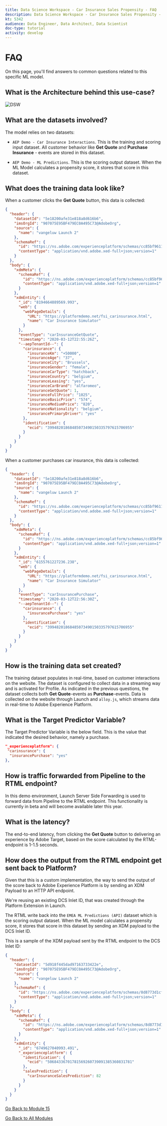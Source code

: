 ```yaml
---
title: Data Science Workspace - Car Insurance Sales Propensity - FAQ
description: Data Science Workspace - Car Insurance Sales Propensity - FAQ
kt: 5342
audience: Data Engineer, Data Architect, Data Scientist
doc-type: tutorial
activity: develop
---
```


# FAQ

On this page, you'll find answers to common questions related to this specific ML model.

## What is the Architecture behind this use-case?

![DSW](./images/architecture.png)

## What are the datasets involved?

The model relies on two datasets:

- `AEP Demo - Car Insurance Interactions`. This is the training and scoring input dataset. All customer behavior like **Get Quote** and **Purchase Insurance** - events are stored in this dataset.

- `AEP Demo - ML Predictions`. This is the scoring output dataset. When the ML Model calculates a propensity score, it stores that score in this dataset.

## What does the training data look like?

When a customer clicks the **Get Quote** button, this data is collected:

```json
{
  "header": {
    "datasetId": "5e18200afe31e818a8d616b6",
    "imsOrgId": "907075E95BF479EC0A495C73@AdobeOrg",
    "source": {
      "name": "vangeluw Launch 2"
    },
    "schemaRef": {
      "id": "https://ns.adobe.com/experienceplatform/schemas/cc85bf9611e1df1c6ef9d0a237c3e9ec",
      "contentType": "application/vnd.adobe.xed-full+json;version=1"
    }
  },
  "body": {
    "xdmMeta": {
      "schemaRef": {
        "id": "https://ns.adobe.com/experienceplatform/schemas/cc85bf9611e1df1c6ef9d0a237c3e9ec",
        "contentType": "application/vnd.adobe.xed-full+json;version=1"
      }
    },
    "xdmEntity": {
      "_id": "8194664889569.993",
      "web": {
        "webPageDetails": {
          "URL": "https://platformdemo.net/fsi_carinsurance.html",
          "name": "Car Insurance Simulator"
        }
      },
      "eventType": "carInsuranceGetQuote",
      "timestamp": "2020-03-12T22:55:26Z",
      "--aepTenantId--": {
        "carinsurance": {
          "insuranceKm": "+50000",
          "insuranceAge": "37",
          "insuranceCity": "Brussels",
          "insuranceGender": "female",
          "insuranceCarType": "hatchback",
          "insuranceCountry": "belgium",
          "insuranceLeasing": "yes",
          "insuranceCarBrand": "alfaromeo",
          "insuranceGetQuote": 1,
          "insuranceFullPrice": "1025",
          "insuranceBasicPrice": "574",
          "insuranceMediumPrice": "820",
          "insuranceNationality": "belgium",
          "insurancePrimaryDriver": "yes"
        },
        "identification": {
          "ecid": "39948201868485073490150335797615706955"
        }
      }
    }
  }
}
```

When a customer purchases car insurance, this data is collected:

```json
{
  "header": {
    "datasetId": "5e18200afe31e818a8d616b6",
    "imsOrgId": "907075E95BF479EC0A495C73@AdobeOrg",
    "source": {
      "name": "vangeluw Launch 2"
    },
    "schemaRef": {
      "id": "https://ns.adobe.com/experienceplatform/schemas/cc85bf9611e1df1c6ef9d0a237c3e9ec",
      "contentType": "application/vnd.adobe.xed-full+json;version=1"
    }
  },
  "body": {
    "xdmMeta": {
      "schemaRef": {
        "id": "https://ns.adobe.com/experienceplatform/schemas/cc85bf9611e1df1c6ef9d0a237c3e9ec",
        "contentType": "application/vnd.adobe.xed-full+json;version=1"
      }
    },
    "xdmEntity": {
      "_id": "6155761227236.238",
      "web": {
        "webPageDetails": {
          "URL": "https://platformdemo.net/fsi_carinsurance.html",
          "name": "Car Insurance Simulator"
        }
      },
      "eventType": "carInsurancePurchase",
      "timestamp": "2020-03-12T22:56:30Z",
      "--aepTenantId--": {
        "carinsurance": {
          "insurancePurchase": "yes"
        },
        "identification": {
          "ecid": "39948201868485073490150335797615706955"
        }
      }
    }
  }
}
```

## How is the training data set created?

The training dataset populates in real-time, based on customer interactions on the website. The dataset is configured to collect data in a streaming way and is activated for Profile.
As indicated in the previous questions, the dataset collects both **Get Quote**-events as **Purchase**-events.
Data is collected on the website through Launch and `alloy.js`, which streams data in real-time to Adobe Experience Platform.

## What is the Target Predictor Variable?

The Target Predictor Variable is the below field. This is the value that indicated the desired behavior, namely a purchase.

```json
"_experienceplatform": {
 "carinsurance": {
  "insurancePurchase": "yes"
},
```

## How is traffic forwarded from Pipeline to the RTML endpoint?

In this demo environment, Launch Server Side Forwarding is used to forward data from Pipeline to the RTML endpoint. This functionality is currently in beta and will become available later this year.

## What is the latency?

The end-to-end latency, from clicking the **Get Quote** button to delivering an experience by Adobe Target, based on the score calculated by the RTML-endpoint is 1-1.5 seconds.

## How does the output from the RTML endpoint get sent back to Platform?

Given that this is a custom implementation, the way to send the output of the score back to Adobe Experience Platform is by sending an XDM Payload to an HTTP API endpoint.

We're reusing an existing DCS Inlet ID, that was created through the Platform Extension in Launch.

The RTML write back into the `EMEA ML Predictions (API)` dataset which is the scoring output dataset. When the ML model calculates a propensity score, it stores that score in this dataset by sending an XDM payload to the DCS Inlet ID.

This is a sample of the XDM payload sent by the RTML endpoint to the DCS Inlet ID:

```json
{
  "header": {
    "datasetId": "5d918f445dad97163733422e",
    "imsOrgId": "907075E95BF479EC0A495C73@AdobeOrg",
    "source": {
      "name": "vangeluw Launch 2"
    },
    "schemaRef": {
      "id": "https://ns.adobe.com/experienceplatform/schemas/8d8773d1cffdd8ed8de7f6d42778a527",
      "contentType": "application/vnd.adobe.xed-full+json;version=1"
    }
  },
  "body": {
    "xdmMeta": {
      "schemaRef": {
        "id": "https://ns.adobe.com/experienceplatform/schemas/8d8773d1cffdd8ed8de7f6d42778a527",
        "contentType": "application/vnd.adobe.xed-full+json;version=1"
      }
    },
    "xdmEntity": {
      "_id": "6749627040993.491",
      "_experienceplatform": {
        "identification": {
          "ecid": "50684336701781569260739091385360831781"
        },
        "salesPrediction": {
          "carInsuranceSalesPrediction": 82
        }
      }
    }
  }
}
```

[Go Back to Module 15](./data-science-workspace-car-insurance-sales-propensity.md)

[Go Back to All Modules](../../overview.md)
